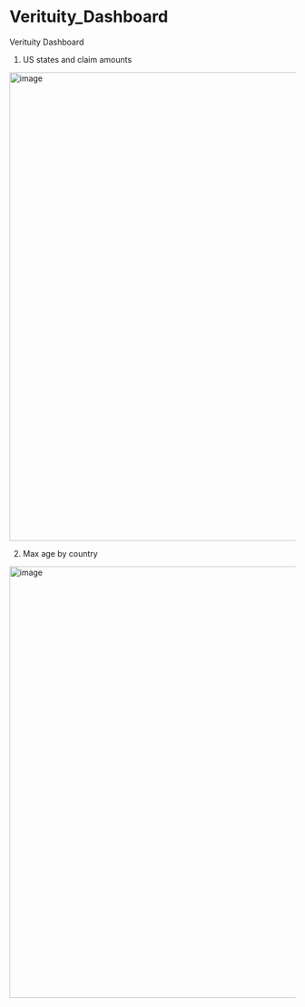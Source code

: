 # Verituity_Dashboard
Verituity Dashboard
1. US states and claim amounts
<img width="824" alt="image" src="https://user-images.githubusercontent.com/89392789/160657705-c11ed2ee-0874-4430-8e69-08d15639c678.png">



2. Max age by country
<img width="759" alt="image" src="https://user-images.githubusercontent.com/89392789/160657744-49ed60a0-5611-4310-b6e4-841eed0d721b.png">

